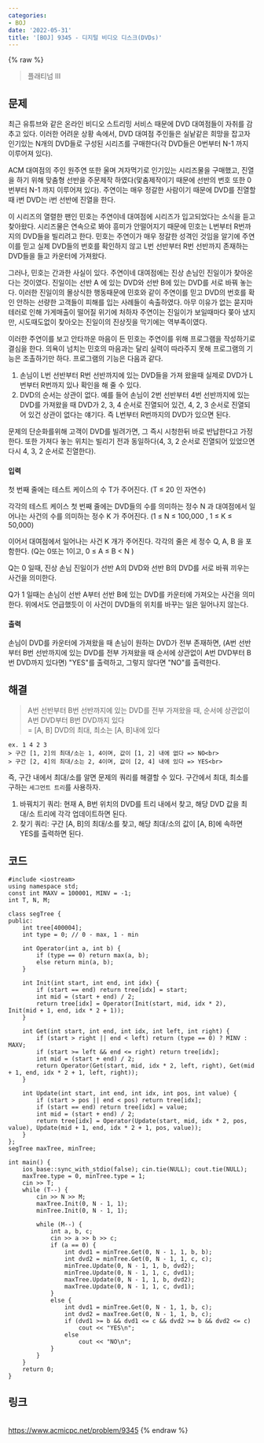 ```yaml
---
categories:
- BOJ
date: '2022-05-31'
title: '[BOJ] 9345 - 디지털 비디오 디스크(DVDs)'
---
```


{% raw %}
> 플래티넘 III<br>

## 문제
최근 유튜브와 같은 온라인 비디오 스트리밍 서비스 때문에 DVD 대여점들이 자취를 감추고 있다. 이러한 어려운 상황 속에서, DVD 대여점 주인들은 실낱같은 희망을 잡고자 인기있는 N개의 DVD들로 구성된 시리즈를 구매한다(각 DVD들은 0번부터 N-1 까지 이루어져 있다).

ACM 대여점의 주인 원주연 또한 울며 겨자먹기로 인기있는 시리즈물을 구매했고, 진열을 하기 위해 맞춤형 선반을 주문제작 하였다(맟춤제작이기 때문에 선반의 번호 또한 0번부터 N-1 까지 이루어져 있다). 주연이는 매우 정갈한 사람이기 때문에 DVD를 진열할 때 i번 DVD는 i번 선반에 진열을 한다.

이 시리즈의 열렬한 팬인 민호는 주연이네 대여점에 시리즈가 입고되었다는 소식을 듣고 찾아왔다. 시리즈물은 연속으로 봐야 흥미가 안떨어지기 때문에 민호는 L번부터 R번까지의 DVD들을 빌리려고 한다. 민호는 주연이가 매우 정갈한 성격인 것임을 알기에 주연이를 믿고 실제 DVD들의 번호를 확인하지 않고 L번 선반부터 R번 선반까지 존재하는 DVD들을 들고 카운터에 가져왔다.

그러나, 민호는 간과한 사실이 있다. 주연이네 대여점에는 진상 손님인 진일이가 찾아온다는 것이였다. 진일이는 선반 A 에 있는 DVD와 선반 B에 있는 DVD를 서로 바꿔 놓는다. 이러한 진일이의 몰상식한 행동때문에 민호와 같이 주연이를 믿고 DVD의 번호를 확인 안하는 선량한 고객들이 피해를 입는 사례들이 속출하였다. 아무 이유가 없는 묻지마 테러로 인해 가게매출이 떨어질 위기에 처하자 주연이는 진일이가 보일때마다 쫒아 냈지만, 시도때도없이 찾아오는 진일이의 진상짓을 막기에는 역부족이였다.

이러한 주연이를 보고 안타까운 마음이 든 민호는 주연이를 위해 프로그램을 작성하기로 결심을 한다. 의욕이 넘치는 민호의 마음과는 달리 실력이 따라주지 못해 프로그램의 기능은 조촐하기만 하다. 프로그램의 기능은 다음과 같다.

1.  손님이 L번 선반부터 R번 선반까지에 있는 DVD들을 가져 왔을때 실제로 DVD가 L번부터 R번까지 있나 확인을 해 줄 수 있다.
2.  DVD의 순서는 상관이 없다. 예를 들어 손님이 2번 선반부터 4번 선반까지에 있는 DVD를 가져왔을 때 DVD가 2, 3, 4 순서로 진열되어 있건, 4, 2, 3 순서로 진열되어 있건 상관이 없다는 얘기다. 즉 L번부터 R번까지의 DVD가 있으면 된다.

문제의 단순화를위해 고객이 DVD를 빌려가면, 그 즉시 시청한뒤 바로 반납한다고 가정한다. 또한 가져다 놓는 위치는 빌리기 전과 동일하다(4, 3, 2 순서로 진열되어 있었으면 다시 4, 3, 2 순서로 진열한다).

#### 입력
첫 번째 줄에는 테스트 케이스의 수 T가 주어진다. (T ≤ 20 인 자연수)

각각의 테스트 케이스 첫 번째 줄에는 DVD들의 수를 의미하는 정수 N 과 대여점에서 일어나는 사건의 수를 의미하는 정수 K 가 주어진다. (1 ≤ N ≤ 100,000 , 1 ≤ K ≤ 50,000)

이어서 대여점에서 일어나는 사건 K 개가 주어진다. 각각의 줄은 세 정수 Q, A, B 을 포함한다. (Q는 0또는 1이고, 0 ≤ A ≤ B < N )

Q는 0 일때, 진상 손님 진일이가 선반 A의 DVD와 선반 B의 DVD를 서로 바꿔 끼우는 사건을 의미한다.

Q가 1 일때는 손님이 선반 A부터 선반 B에 있는 DVD를 카운터에 가져오는 사건을 의미한다. 위에서도 언급했듯이 이 사건이 DVD들의 위치를 바꾸는 일은 일어나지 않는다.

#### 출력
손님이 DVD를 카운터에 가져왔을 때 손님이 원하는 DVD가 전부 존재하면, (A번 선반부터 B번 선반까지에 있는 DVD를 전부 가져왔을 때 순서에 상관없이 A번 DVD부터 B번 DVD까지 있다면) "YES"를 출력하고, 그렇지 않다면 "NO"를 출력한다.

## 해결
> A번 선반부터 B번 선반까지에 있는 DVD를 전부 가져왔을 때, 순서에 상관없이 A번 DVD부터 B번 DVD까지 있다<br>
> = [A, B] DVD의 최대, 최소는 [A, B]내에 있다<br>

```
ex. 1 4 2 3
> 구간 [1, 2]의 최대/소는 1, 4이며, 값이 [1, 2] 내에 없다 => NO<br>
> 구간 [2, 4]의 최대/소는 2, 4이며, 값이 [2, 4] 내에 있다 => YES<br>
```

즉, 구간 내에서 최대/소를 알면 문제의 쿼리를 해결할 수 있다. 구간에서 최대, 최소를 구하는 `세그먼트 트리`를 사용하자.

1. 바꿔치기 쿼리: 현재 A, B번 위치의 DVD를 트리 내에서 찾고, 해당 DVD 값을 최대/소 트리에 각각 업데이트하면 된다.
2. 찾기 쿼리: 구간 [A, B]의 최대/소를 찾고, 해당 최대/소의 값이 [A, B]에 속하면 YES를 출력하면 된다.

## 코드
```
#include <iostream>
using namespace std;
const int MAXV = 100001, MINV = -1;
int T, N, M;

class segTree {
public:
	int tree[400004];
	int type = 0; // 0 - max, 1 - min

	int Operator(int a, int b) {
		if (type == 0) return max(a, b);
		else return min(a, b);
	}

	int Init(int start, int end, int idx) {
		if (start == end) return tree[idx] = start;
		int mid = (start + end) / 2;
		return tree[idx] = Operator(Init(start, mid, idx * 2), Init(mid + 1, end, idx * 2 + 1));
	}

	int Get(int start, int end, int idx, int left, int right) {
		if (start > right || end < left) return (type == 0) ? MINV : MAXV;
		if (start >= left && end <= right) return tree[idx];
		int mid = (start + end) / 2;
		return Operator(Get(start, mid, idx * 2, left, right), Get(mid + 1, end, idx * 2 + 1, left, right));
	}

	int Update(int start, int end, int idx, int pos, int value) {
		if (start > pos || end < pos) return tree[idx];
		if (start == end) return tree[idx] = value;
		int mid = (start + end) / 2;
		return tree[idx] = Operator(Update(start, mid, idx * 2, pos, value), Update(mid + 1, end, idx * 2 + 1, pos, value));
	}
};
segTree maxTree, minTree;

int main() {
	ios_base::sync_with_stdio(false); cin.tie(NULL); cout.tie(NULL);
	maxTree.type = 0, minTree.type = 1;
	cin >> T;
	while (T--) {
		cin >> N >> M;
		maxTree.Init(0, N - 1, 1);
		minTree.Init(0, N - 1, 1);

		while (M--) {
			int a, b, c;
			cin >> a >> b >> c;
			if (a == 0) {
				int dvd1 = minTree.Get(0, N - 1, 1, b, b);
				int dvd2 = minTree.Get(0, N - 1, 1, c, c);
				minTree.Update(0, N - 1, 1, b, dvd2);
				minTree.Update(0, N - 1, 1, c, dvd1);
				maxTree.Update(0, N - 1, 1, b, dvd2);
				maxTree.Update(0, N - 1, 1, c, dvd1);
			}
			else {
				int dvd1 = minTree.Get(0, N - 1, 1, b, c);
				int dvd2 = maxTree.Get(0, N - 1, 1, b, c);
				if (dvd1 >= b && dvd1 <= c && dvd2 >= b && dvd2 <= c)
					cout << "YES\n";
				else
					cout << "NO\n";
			}
		}
	}
	return 0;
}
```

## 링크
<br>https://www.acmicpc.net/problem/9345
{% endraw %}